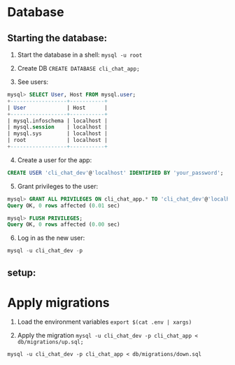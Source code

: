 # Database


## Starting the database:

1. Start the database in a shell:
`mysql -u root`

2. Create DB
`CREATE DATABASE cli_chat_app;`

3. See users:
```sql
mysql> SELECT User, Host FROM mysql.user;
+------------------+-----------+
| User             | Host      |
+------------------+-----------+
| mysql.infoschema | localhost |
| mysql.session    | localhost |
| mysql.sys        | localhost |
| root             | localhost |
+------------------+-----------+
```

4. Create a user for the app:
```sql
CREATE USER 'cli_chat_dev'@'localhost' IDENTIFIED BY 'your_password';
```
5. Grant privileges to the user:
```sql
mysql> GRANT ALL PRIVILEGES ON cli_chat_app.* TO 'cli_chat_dev'@'localhost';
Query OK, 0 rows affected (0.01 sec)

mysql> FLUSH PRIVILEGES;
Query OK, 0 rows affected (0.00 sec)
```

6. Log in as the new user:
```sql
mysql -u cli_chat_dev -p
```

## setup:


# Apply migrations

1. Load the environment variables
`export $(cat .env | xargs)`

2. Apply the migration
`mysql -u cli_chat_dev -p cli_chat_app < db/migrations/up.sql;`

`mysql -u cli_chat_dev -p cli_chat_app < db/migrations/down.sql`
